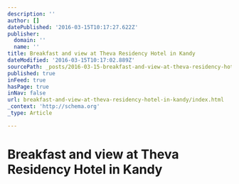 ```yaml
---
description: ''
author: []
datePublished: '2016-03-15T10:17:27.622Z'
publisher:
  domain: ''
  name: ''
title: Breakfast and view at Theva Residency Hotel in Kandy
dateModified: '2016-03-15T10:17:02.889Z'
sourcePath: _posts/2016-03-15-breakfast-and-view-at-theva-residency-hotel-in-kandy.md
published: true
inFeed: true
hasPage: true
inNav: false
url: breakfast-and-view-at-theva-residency-hotel-in-kandy/index.html
_context: 'http://schema.org'
_type: Article

---
```

# Breakfast and view at Theva Residency Hotel in Kandy